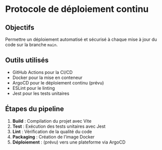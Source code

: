 # Protocole de déploiement continu

## Objectifs
Permettre un déploiement automatisé et sécurisé à chaque mise à jour du code sur la branche `main`.

## Outils utilisés
- GitHub Actions pour la CI/CD
- Docker pour la mise en conteneur
- ArgoCD pour le déploiement continu (prévu)
- ESLint pour le linting
- Jest pour les tests unitaires

## Étapes du pipeline
1. **Build** : Compilation du projet avec Vite
2. **Test** : Exécution des tests unitaires avec Jest
3. **Lint** : Vérification de la qualité du code
4. **Packaging** : Création de l’image Docker
5. **Déploiement** : (prévu) vers une plateforme via ArgoCD